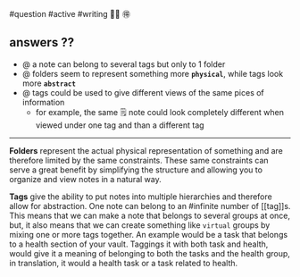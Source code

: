 #question #active #writing
📁📂 🉐
## answers ??

- @ a note can belong to several tags but only to 1 folder
- @ folders seem to represent something more **`physical`**, while tags look more **`abstract`**
- @ tags could be used to give different views of the same pices of information
	- for example, the same 🗒 note could look completely different when viewed under one tag and than a different tag

---

**Folders** represent the actual physical representation of something and are therefore limited by the same constraints. These same constraints can serve a great benefit by simplifying the structure and allowing you to organize and view notes in a natural way.

**Tags** give the ability to put notes into multiple hierarchies and therefore allow for abstraction. One note can belong to an #infinite number of [[tag]]s. This means that we can make a note that belongs to several groups at once, but, it also means that we can create something like `virtual` groups by mixing one or more tags together. An example would be a task that belongs to a health section of your vault. Taggings it with both task and health,  would give it a meaning of belonging to both the tasks and the health group, in translation, it would a health task or a task related to health.
